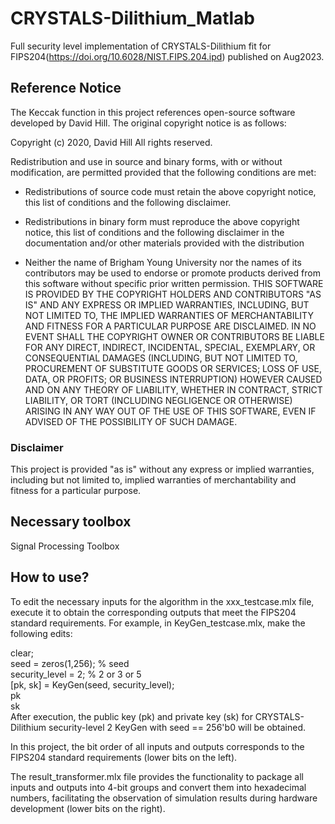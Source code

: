 # CRYSTALS-Dilithium_Matlab
Full security level implementation of CRYSTALS-Dilithium fit for FIPS204(https://doi.org/10.6028/NIST.FIPS.204.ipd) published on Aug2023.

## Reference Notice
The Keccak function in this project references open-source software developed by David Hill. The original copyright notice is as follows:

Copyright (c) 2020, David Hill
All rights reserved.

Redistribution and use in source and binary forms, with or without
modification, are permitted provided that the following conditions are met:

* Redistributions of source code must retain the above copyright notice, this
  list of conditions and the following disclaimer.

* Redistributions in binary form must reproduce the above copyright notice,
  this list of conditions and the following disclaimer in the documentation
  and/or other materials provided with the distribution
* Neither the name of Brigham Young University nor the names of its
  contributors may be used to endorse or promote products derived from this
  software without specific prior written permission.
THIS SOFTWARE IS PROVIDED BY THE COPYRIGHT HOLDERS AND CONTRIBUTORS "AS IS"
AND ANY EXPRESS OR IMPLIED WARRANTIES, INCLUDING, BUT NOT LIMITED TO, THE
IMPLIED WARRANTIES OF MERCHANTABILITY AND FITNESS FOR A PARTICULAR PURPOSE ARE
DISCLAIMED. IN NO EVENT SHALL THE COPYRIGHT OWNER OR CONTRIBUTORS BE LIABLE
FOR ANY DIRECT, INDIRECT, INCIDENTAL, SPECIAL, EXEMPLARY, OR CONSEQUENTIAL
DAMAGES (INCLUDING, BUT NOT LIMITED TO, PROCUREMENT OF SUBSTITUTE GOODS OR
SERVICES; LOSS OF USE, DATA, OR PROFITS; OR BUSINESS INTERRUPTION) HOWEVER
CAUSED AND ON ANY THEORY OF LIABILITY, WHETHER IN CONTRACT, STRICT LIABILITY,
OR TORT (INCLUDING NEGLIGENCE OR OTHERWISE) ARISING IN ANY WAY OUT OF THE USE
OF THIS SOFTWARE, EVEN IF ADVISED OF THE POSSIBILITY OF SUCH DAMAGE.


### Disclaimer

This project is provided "as is" without any express or implied warranties, including but not limited to, implied warranties of merchantability and fitness for a particular purpose.

## Necessary toolbox
Signal Processing Toolbox

## How to use?
To edit the necessary inputs for the algorithm in the xxx_testcase.mlx file, execute it to obtain the corresponding outputs that meet the FIPS204 standard requirements.
For example, in KeyGen_testcase.mlx, make the following edits:

clear;  
seed = zeros(1,256); % seed  
security_level = 2; % 2 or 3 or 5  
[pk, sk] = KeyGen(seed, security_level);  
pk  
sk  
After execution, the public key (pk) and private key (sk) for CRYSTALS-Dilithium security-level 2 KeyGen with seed == 256'b0 will be obtained.

In this project, the bit order of all inputs and outputs corresponds to the FIPS204 standard requirements (lower bits on the left).

The result_transformer.mlx file provides the functionality to package all inputs and outputs into 4-bit groups and convert them into hexadecimal numbers, facilitating the observation of simulation results during hardware development (lower bits on the right).
